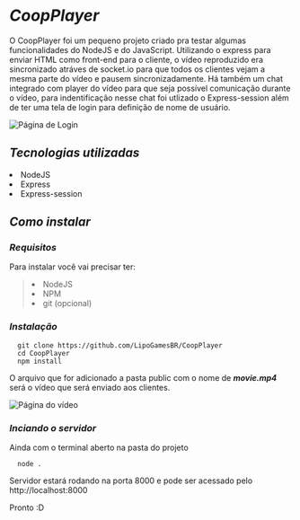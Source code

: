 # *CoopPlayer*
   O CoopPlayer foi um pequeno projeto criado pra testar algumas funcionalidades do NodeJS e do JavaScript. Utilizando o express para enviar HTML como front-end para o cliente, o vídeo reproduzido era sincronizado atráves de socket.io para que todos os clientes vejam a mesma parte do vídeo e pausem sincronizadamente. Há também um chat integrado com player do vídeo para que seja possível comunicação durante o vídeo, para indentificação nesse chat foi utlizado o Express-session além de ter uma tela de login para definição de nome de usuário.
   
   ![Página de Login](https://lh3.googleusercontent.com/RgZmzCcKDSHlITa34ijmqPCocv4mIhAcElD0zPDlL8xhvMFOnCcjxvh2cwdgVe95TseqO3p7c4kl9B3l8vBjMIi1OhPnnF7HtXnzUZV2sIgw7FyaSdxXKqzyYSDyoS-wNNxEqgIEXSS3CKx7RHELMkw0rA8N4UmH0Rqr2gPdkvsEXH6VlpuNwJggD0qXdkeoy4o3Kmjl0R24y0b92a42IZY0cCmKDJl2QuRbRpXdfDkdLaAjsnj_1Gr-cnaiZwZnMkeTfgoWV7LXwXFDfYNVDmo0UBdVbfdy6ZOlMldCvzwQv6rhzgDhD2CFR2ZQeQPY9uHf8IfccYRPfcCIUPr-QlecNFNWcb80-yiNHrN6syAup6sXruOATNA3YxE6SVA6GWpOhJZ7OQf3JmZwO6Sp4hv20DS8UD6Jy8KSZr0Bf72VQ0rdk69vqBy3gh7T6I9QqkSGmv6hZoUqYMJ4C9JMXpM-hr9IZvOccnBF2it6Dv2jVcVJ11VpEOoVcfCcOAn_mO8-9Il8aAjxlaZUBmpOCXYSo5VJlgVceSXDrmJQxY3COFoQYuQNXbLI3FV664niDr_sAsNPzRSt2uDDzpIyzufkI95GldRyY_tKtXpfHSTwE55WW9fukGG-_UvoQKG9GI0wo8ajEG7hhCBJxlw9elVSBsGj2JQtB0k6OslhNBxAse_R3C5JUwI3FWMLz2GJ8A9RuWew4ZBs56Udm7dEFE2Vs1yX-Rf5NbFzWqqTPHbUeYtG0lbXEp5IT--O1T5E1CCoNiqiKJ1QgluXlsWV_tLpiY7bvI4kUYc59Q350agBZsF2Eg-F41FwVfxdtnAeG4xXXvHr_Rlh-5DlDVdU5JVlv4P0-0eZ9bXGCjajp4apE99nP_PcJAksFAFNUWTDCgdK7Hu78Fjd7M-PTw8yfvhZySoGjyB1LZkfC-DdKdFhE8QEwBMfqjO2fP5iaa71NbjzA98ZlAkv=w1352-h655-no?authuser=1)
  
## *Tecnologias utilizadas*
  <li>NodeJS</li>
  <li>Express</li>
  <li>Express-session</li>


## *Como instalar*
### *Requisitos*
  Para instalar você vai precisar ter:
  > <li>NodeJS</li>
  > <li>NPM</li>
  > <li>git (opcional)</li>
  
### *Instalação*
  ```
    git clone https://github.com/LipoGamesBR/CoopPlayer
    cd CoopPlayer
    npm install
  ```
  
  O arquivo que for adicionado a pasta public com o nome de ***movie.mp4*** será o vídeo que será enviado aos clientes.
  
  ![Página do vídeo](https://user-images.githubusercontent.com/73803497/196524099-58daf960-0257-4e87-91bd-ac4ee66d94c8.png)
  
### *Inciando o servidor*

 Ainda com o terminal aberto na pasta do projeto
  ```
    node .
  ```
  
  Servidor estará rodando na porta 8000 e pode ser acessado pelo http://localhost:8000
  
  Pronto :D
